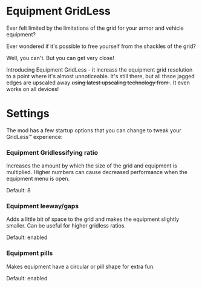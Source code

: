 # Equipment GridLess

Ever felt limited by the limitations of the grid for your armor and vehicle equipment?

Ever wondered if it's possible to free yourself from the shackles of the grid?

Well, you can't. But you can get very close!

Introducing Equipment GridLess - it increass the equipment grid resolution to a point where it's almost unnoticeable. It's still there, but all thsoe jagged edges are upscaled away ~~using latest upscaling technology from <your GPU vendor>~~. It even works on all devices!

# Settings

The mod has a few startup options that you can change to tweak your GridLess™ experience:

### Equipment Gridlessifying ratio

Increases the amount by which the size of the grid and equipment is multiplied. Higher numbers can cause decreased performance when the equipment menu is open.

Default: 8

### Equipment leeway/gaps

Adds a little bit of space to the grid and makes the equipment slightly smaller. Can be useful for higher gridless ratios.

Default: enabled

### Equipment pills

Makes equipment have a circular or pill shape for extra fun.

Default: enabled
